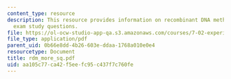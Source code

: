 ```yaml
---
content_type: resource
description: This resource provides information on recombinant DNA methods additional
  exam study questions.
file: https://ol-ocw-studio-app-qa.s3.amazonaws.com/courses/7-02-experimental-biology-communication-spring-2005/aa105c77ca42f5eefc95c437f7c760fe_rdm_more_sq.pdf
file_type: application/pdf
parent_uid: 0b66e8dd-4b26-603e-ddaa-1768a010e0e4
resourcetype: Document
title: rdm_more_sq.pdf
uid: aa105c77-ca42-f5ee-fc95-c437f7c760fe
---
```

